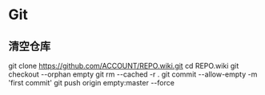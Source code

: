# Git

## 清空仓库
git clone https://github.com/ACCOUNT/REPO.wiki.git
cd REPO.wiki
git checkout --orphan empty
git rm --cached -r .
git commit --allow-empty -m 'first commit'
git push origin empty:master --force